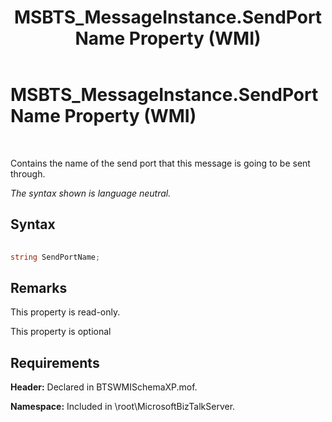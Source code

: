 ﻿---
title: MSBTS_MessageInstance.SendPortName Property (WMI)
TOCTitle: MSBTS_MessageInstance.SendPortName Property (WMI)
ms:assetid: b3dc989c-88ab-4fc4-ad99-17ad8c52fd72
ms:mtpsurl: https://msdn.microsoft.com/library/Aa578192(v=BTS.80)
ms:contentKeyID: 51530616
ms.date: 08/30/2017
mtps_version: v=BTS.80
---

# MSBTS\_MessageInstance.SendPortName Property (WMI)

 

Contains the name of the send port that this message is going to be sent through.

*The syntax shown is language neutral.*

## Syntax

```C#
  
string SendPortName;  
```

## Remarks

This property is read-only.

This property is optional

## Requirements

**Header:** Declared in BTSWMISchemaXP.mof.

**Namespace:** Included in \\root\\MicrosoftBizTalkServer.

